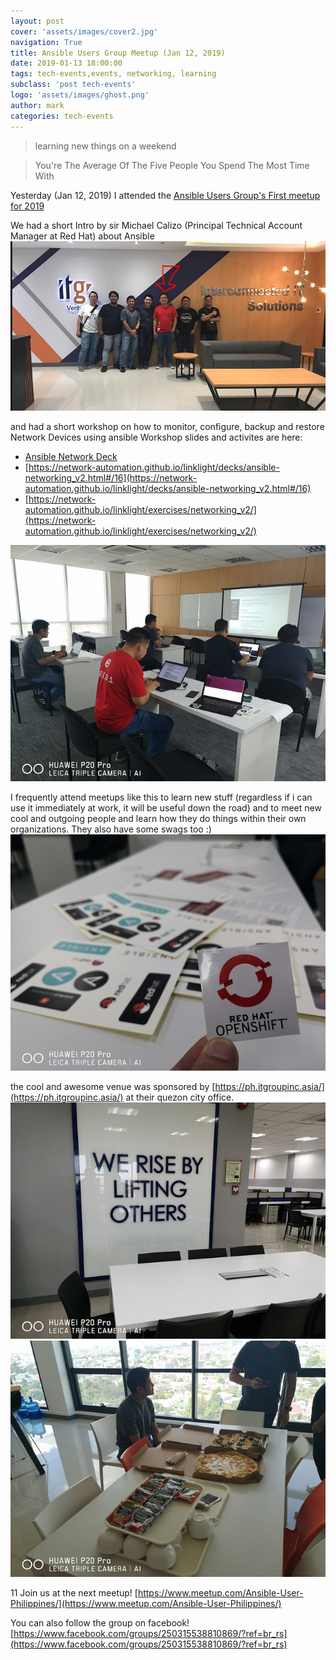 ```yaml
---
layout: post
cover: 'assets/images/cover2.jpg'
navigation: True
title: Ansible Users Group Meetup (Jan 12, 2019)
date: 2019-01-13 18:00:00
tags: tech-events,events, networking, learning
subclass: 'post tech-events'
logo: 'assets/images/ghost.png'
author: mark
categories: tech-events
---
```

>  learning new things on a weekend

> You're The Average Of The Five People You Spend The Most Time With

Yesterday (Jan 12, 2019) I attended the [Ansible Users Group\'s First meetup for 2019](https://www.facebook.com/events/2275325182742020/)

We had a short Intro by sir Michael Calizo (Principal Technical Account Manager at Red Hat) about Ansible 
![Attendees with sir Michael Calizo](/assets/postimages/ansible-attendees.png)

and had a short workshop on how to monitor, configure, backup and restore Network Devices using ansible 
Workshop slides and activites are here: 
*  [Ansible Network Deck](https://network-automation.github.io/linklight/decks/ansible_network.pdf)
*  [https://network-automation.github.io/linklight/decks/ansible-networking_v2.html#/16](https://network-automation.github.io/linklight/decks/ansible-networking_v2.html#/16)
*  [https://network-automation.github.io/linklight/exercises/networking_v2/](https://network-automation.github.io/linklight/exercises/networking_v2/)

![ansible-workshop.jpg](/assets/postimages/ansible-workshop.jpg)

I frequently attend meetups like this to learn new stuff (regardless if i can use it immediately at work, it will be useful down the road)
and to meet new cool and outgoing people and learn how they do things within their own organizations. 
They also have some swags too :)
![ansible-swags.jpg](/assets/postimages/ansible-swags.jpg)

the cool and awesome venue was sponsored by [https://ph.itgroupinc.asia/](https://ph.itgroupinc.asia/) at their quezon city office.
![ansible-itgroupoffice.jpg](/assets/postimages/ansible-itgroupoffice.jpg)
![ansiple-usual-pizza.jpg](/assets/postimages/ansiple-usual-pizza.jpg)


11 
Join us at the next meetup! [https://www.meetup.com/Ansible-User-Philippines/](https://www.meetup.com/Ansible-User-Philippines/)

You can also follow the group on facebook! [https://www.facebook.com/groups/250315538810869/?ref=br_rs](https://www.facebook.com/groups/250315538810869/?ref=br_rs)



